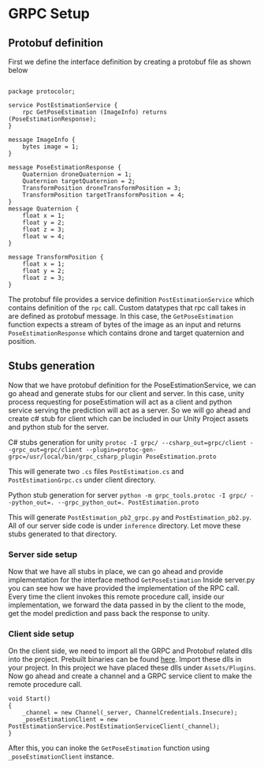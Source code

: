 #  GRPC Setup

## Protobuf definition

First we define the interface definition by creating a protobuf file as shown below

```syntax = "proto3";

package protocolor;

service PostEstimationService {
    rpc GetPoseEstimation (ImageInfo) returns (PoseEstimationResponse);
}

message ImageInfo {
    bytes image = 1;
}

message PoseEstimationResponse {
    Quaternion droneQuaternion = 1;
    Quaternion targetQuaternion = 2;
    TransformPosition droneTransformPosition = 3;
    TransformPosition targetTransformPosition = 4;
}
message Quaternion {
    float x = 1;
    float y = 2;
    float z = 3;
    float w = 4;
}

message TransformPosition {
    float x = 1;
    float y = 2;
    float z = 3;
}
```

The protobuf file provides a service definition `PostEstimationService` which contains definition of the `rpc` call. Custom datatypes that rpc call takes in are defined as protobuf message. In this case, the `GetPoseEstimation` function expects a stream of bytes of the image as an input and returns `PoseEstimationResponse` which contains drone and target quaternion and position.

## Stubs generation

Now that we have protobuf definition for the PoseEstimationService, we can go ahead and generate stubs for our client and server. In this case, unity process requesting for poseEstimation will act as a client and python service serving the prediction will act as a server. So  we will go ahead and create c# stub for client which can be included in our Unity Project assets and python stub for the server.

C# stubs generation for unity
`protoc -I grpc/ --csharp_out=grpc/client --grpc_out=grpc/client --plugin=protoc-gen-grpc=/usr/local/bin/grpc_csharp_plugin PoseEstimation.proto`

This will generate two `.cs` files `PostEstimation.cs` and `PostEstimationGrpc.cs` under client directory.

Python stub generation for server
`python -m grpc_tools.protoc -I grpc/ --python_out=. --grpc_python_out=. PostEstimation.proto`

This will generate `PostEstimation_pb2_grpc.py` and `PostEstimation_pb2.py`. All of our server side code is under `inference` directory. Let move these stubs generated to that directory.

### Server side setup
Now that we have all stubs in place, we can go ahead and provide implementation for the interface method `GetPoseEstimation` Inside server.py you can see how we have provided the implementation of the RPC call. Every time the client invokes this remote procedure call, inside our implementation, we forward the data passed in by the client  to the mode, get the model prediction and pass back the response to unity.


### Client side setup
On the client side, we need to import all the GRPC and Protobuf related dlls into the project. Prebuilt binaries can be found [here](https://packages.grpc.io/archive/2019/11/6950e15882f28e43685e948a7e5227bfcef398cd-6d642d6c-a6fc-4897-a612-62b0a3c9026b/index.xml).
Import these dlls in your project. In this project we have placed these dlls under `Assets/Plugins`. 
Now go ahead and create a channel and a GRPC service client to make the remote procedure call.

```
void Start()
{
    _channel = new Channel(_server, ChannelCredentials.Insecure);
    _poseEstimationClient = new PostEstimationService.PostEstimationServiceClient(_channel);
}
```

After this, you can inoke the `GetPoseEstimation` function using `_poseEstimationClient` instance.

